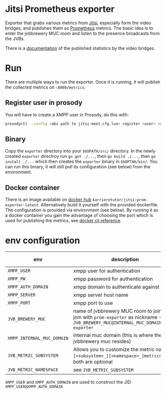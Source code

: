# Jitsi Prometheus exporter
Exporter that grabs various metrics from [Jitsi](https://jitsi.org), especially form the video bridges, and publishes them as [Prometheus](https://prometheus.io) metrics.
The basic idea is to enter the jvbbrewery MUC room and listen to the presence broadcasts from the JVBs.

There is a [documentation](https://github.com/jitsi/jitsi-videobridge/blob/master/doc/statistics.md) of the published statistics by the video bridges.

# Run
There are multiple ways to run the exporter. Once it is running, it will publish the collected metrics on `:8080/metrics`.

## Register user in prosody
You will have to create a XMPP user in Prosody, do this with:
```bash
prosodyctl --config <abs path to jitsi-meet.cfg.lua> register <user> <auth-domain> <password>
```

## Binary
Copy the `exporter` directory into your `$GOPATH/src/` directory. In the newly created `exporter` directroy run `go get ./...`,  then `go build ./...`,  then `go install ./...` which then creates the `exporter` binary in `$GOPTAH/bin/`. You can run this binary, it will still pull its configuration (see below) from the environment.

## Docker container
There is an image available on [docker hub](https://hub.docker.com/r/karrieretutor/jitsi) `karrieretutor/jitsi:prom-exporter-latest`. Alternatively build it yourself with the provided dockerfile. The configuration is provided via environment (see below). By running it as a docker container you gain the advantage of choosing the port which is used for publishing the metrics, see [docker cli reference](https://docs.docker.com/engine/reference/commandline/run/#publish-or-expose-port--p---expose).

# env configuration
env | description | default value
--- | --- | ---
`XMPP_USER` | xmpp user for authentication |
`XMPP_PW` | xmpp password for authentication |
`XMPP_AUTH_DOMAIN` | xmpp domain to authenticate against |
`XMPP_SERVER` | xmpp server host name | 
`XMPP_PORT` | xmpp port to use | `5222`
`JVB_BREWERY_MUC` | name of jvbbrewery MUC room to join; it will join with `prom-exporter` as nickname -> `JVB_BREWERY_MUC@INTERNAL_MUC_DOMAIN/prom-exporter` | jvbbrewery
`XMPP_INTERNAL_MUC_DOMAIN` | internal muc domain (this is where the jvbbrewery muc resides) | 
`JVB_METRIC_SUBSYSTEM` | Allows you to customize the metric names: `[<subsystem>_][<namespace>_]metricname`; both are optional |
`JVB_METRIC_NAMESPACE` | see `JVB_METRIC_SUBSYSTEM` | 

`XMPP_USER` and `XMPP_AUTH_DOMAIN` are used to construct the JID `XMPP_USER@XMPP_AUTH_DOMAIN`



